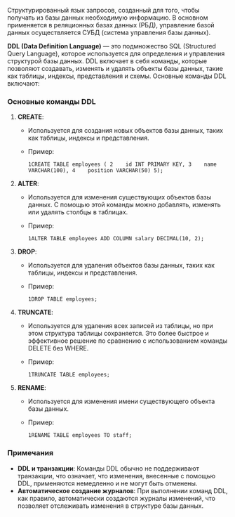 Структурированный язык запросов, созданный для того, чтобы получать из базы данных необходимую информацию. В основном применяется в реляционных базах данных (РБД), управление базой данных осуществляется СУБД (система управления базы данных).

**DDL (Data Definition Language)** — это подмножество SQL (Structured Query Language), которое используется для определения и управления структурой базы данных. DDL включает в себя команды, которые позволяют создавать, изменять и удалять объекты базы данных, такие как таблицы, индексы, представления и схемы. Основные команды DDL включают:

### Основные команды DDL

1. **CREATE**:
    
    - Используется для создания новых объектов базы данных, таких как таблицы, индексы и представления.
    - Пример:
        
        
        `1CREATE TABLE employees ( 2    id INT PRIMARY KEY, 3    name VARCHAR(100), 4    position VARCHAR(50) 5);`
        
2. **ALTER**:
    
    - Используется для изменения существующих объектов базы данных. С помощью этой команды можно добавлять, изменять или удалять столбцы в таблицах.
    - Пример:
        
        
        `1ALTER TABLE employees ADD COLUMN salary DECIMAL(10, 2);`
        
3. **DROP**:
    
    - Используется для удаления объектов базы данных, таких как таблицы, индексы и представления.
    - Пример:
        
        
        `1DROP TABLE employees;`
        
4. **TRUNCATE**:
    
    - Используется для удаления всех записей из таблицы, но при этом структура таблицы сохраняется. Это более быстрое и эффективное решение по сравнению с использованием команды DELETE без WHERE.
    - Пример:
        
        
        `1TRUNCATE TABLE employees;`
        
5. **RENAME**:
    
    - Используется для изменения имени существующего объекта базы данных.
    - Пример:
        
        
        `1RENAME TABLE employees TO staff;`
        

### Примечания

- **DDL и транзакции**: Команды DDL обычно не поддерживают транзакции, что означает, что изменения, внесенные с помощью DDL, применяются немедленно и не могут быть отменены.
- **Автоматическое создание журналов**: При выполнении команд DDL, как правило, автоматически создаются журналы изменений, что позволяет отслеживать изменения в структуре базы данных.